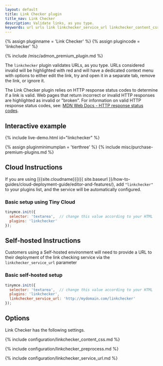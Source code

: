 ```yaml
---
layout: default
title: Link Checker plugin
title_nav: Link Checker
description: Validate links, as you type.
keywords: url urls link linkchecker_service_url linkchecker_content_css
---
```


{% assign pluginname = 'Link Checker' %}
{% assign plugincode = 'linkchecker' %}

{% include /misc/admon_premium_plugin.md %}

The `linkchecker` plugin validates URLs, as you type. URLs considered invalid will be highlighted with red and will have a dedicated context menu with options to either edit the link, try and open it in a separate tab, remove the link, or ignore it.

The Link Checker plugin relies on HTTP response status codes to determine if a link is valid. Web pages that return incorrect or invalid HTTP responses are highlighted as invalid or "broken". For information on valid HTTP response status codes, see: [MDN Web Docs - HTTP response status codes](https://developer.mozilla.org/en-US/docs/Web/HTTP/Status).

## Interactive example

{% include live-demo.html id="linkchecker" %}

{% assign pluginminimumplan = 'tierthree' %}
{% include misc/purchase-premium-plugins.md %}

## Cloud Instructions

If you are using [{{site.cloudname}}]({{ site.baseurl }}/how-to-guides/cloud-deployment-guide/editor-and-features/), add `"linkchecker"` to your plugins list, and the service will be automatically configured.

### Basic setup using Tiny Cloud

```js
tinymce.init({
  selector: 'textarea',  // change this value according to your HTML
  plugins: 'linkchecker'
});
```

## Self-hosted Instructions

Customers using a Self-hosted environment will need to provide a URL to their deployment of the link checking service via the `linkchecker_service_url` parameter

### Basic self-hosted setup

```js
tinymce.init({
  selector: 'textarea',  // change this value according to your HTML
  plugins: 'linkchecker',
  linkchecker_service_url: 'http://mydomain.com/linkchecker'
});
```

## Options

Link Checker has the following settings.

{% include configuration/linkchecker_content_css.md %}

{% include configuration/linkchecker_preprocess.md %}

{% include configuration/linkchecker_service_url.md %}

